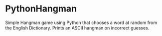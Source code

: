 # PythonHangman
Simple Hangman game using Python that chooses a word at random from the English Dictionary. Prints an ASCII hangman on incorrect guesses.
